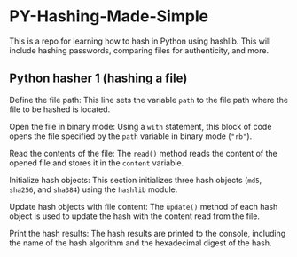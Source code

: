 # PY-Hashing-Made-Simple
This is a repo for learning how to hash in Python using hashlib. This will include hashing passwords, comparing files for authenticity, and more.

## Python hasher 1 (hashing a file)
Define the file path: This line sets the variable `path` to the file path where the file to be hashed is located.

Open the file in binary mode: Using a `with` statement, this block of code opens the file specified by the `path` variable in binary mode (`"rb"`).

Read the contents of the file: The `read()` method reads the content of the opened file and stores it in the `content` variable.

Initialize hash objects: This section initializes three hash objects (`md5`, `sha256`, and `sha384`) using the `hashlib` module.

Update hash objects with file content: The `update()` method of each hash object is used to update the hash with the content read from the file.

Print the hash results: The hash results are printed to the console, including the name of the hash algorithm and the hexadecimal digest of the hash.

